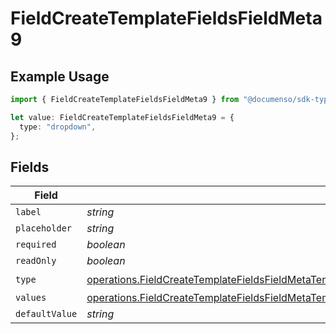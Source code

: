 # FieldCreateTemplateFieldsFieldMeta9

## Example Usage

```typescript
import { FieldCreateTemplateFieldsFieldMeta9 } from "@documenso/sdk-typescript/models/operations";

let value: FieldCreateTemplateFieldsFieldMeta9 = {
  type: "dropdown",
};
```

## Fields

| Field                                                                                                                                                                                                                                          | Type                                                                                                                                                                                                                                           | Required                                                                                                                                                                                                                                       | Description                                                                                                                                                                                                                                    |
| ---------------------------------------------------------------------------------------------------------------------------------------------------------------------------------------------------------------------------------------------- | ---------------------------------------------------------------------------------------------------------------------------------------------------------------------------------------------------------------------------------------------- | ---------------------------------------------------------------------------------------------------------------------------------------------------------------------------------------------------------------------------------------------- | ---------------------------------------------------------------------------------------------------------------------------------------------------------------------------------------------------------------------------------------------- |
| `label`                                                                                                                                                                                                                                        | *string*                                                                                                                                                                                                                                       | :heavy_minus_sign:                                                                                                                                                                                                                             | N/A                                                                                                                                                                                                                                            |
| `placeholder`                                                                                                                                                                                                                                  | *string*                                                                                                                                                                                                                                       | :heavy_minus_sign:                                                                                                                                                                                                                             | N/A                                                                                                                                                                                                                                            |
| `required`                                                                                                                                                                                                                                     | *boolean*                                                                                                                                                                                                                                      | :heavy_minus_sign:                                                                                                                                                                                                                             | N/A                                                                                                                                                                                                                                            |
| `readOnly`                                                                                                                                                                                                                                     | *boolean*                                                                                                                                                                                                                                      | :heavy_minus_sign:                                                                                                                                                                                                                             | N/A                                                                                                                                                                                                                                            |
| `type`                                                                                                                                                                                                                                         | [operations.FieldCreateTemplateFieldsFieldMetaTemplatesFieldsResponse200ApplicationJSONResponseBodyFields9Type](../../models/operations/fieldcreatetemplatefieldsfieldmetatemplatesfieldsresponse200applicationjsonresponsebodyfields9type.md) | :heavy_check_mark:                                                                                                                                                                                                                             | N/A                                                                                                                                                                                                                                            |
| `values`                                                                                                                                                                                                                                       | [operations.FieldCreateTemplateFieldsFieldMetaTemplatesFieldsResponseValues](../../models/operations/fieldcreatetemplatefieldsfieldmetatemplatesfieldsresponsevalues.md)[]                                                                     | :heavy_minus_sign:                                                                                                                                                                                                                             | N/A                                                                                                                                                                                                                                            |
| `defaultValue`                                                                                                                                                                                                                                 | *string*                                                                                                                                                                                                                                       | :heavy_minus_sign:                                                                                                                                                                                                                             | N/A                                                                                                                                                                                                                                            |